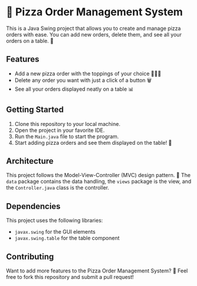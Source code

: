 
# 🍕 Pizza Order Management System

This is a Java Swing project that allows you to create and manage pizza orders with ease. You can add new orders, delete them, and see all your orders on a table. 🤩

## Features

-   Add a new pizza order with the toppings of your choice 🍅🍄🍕
-   Delete any order you want with just a click of a button 🗑️
-   See all your orders displayed neatly on a table 📊

## Getting Started

1.  Clone this repository to your local machine.
2.  Open the project in your favorite IDE.
3.  Run the `Main.java` file to start the program.
4.  Start adding pizza orders and see them displayed on the table! 🤤

## Architecture

This project follows the Model-View-Controller (MVC) design pattern. 🎨 The `data` package contains the data handling, the `views` package is the view, and the `Controller.java` class is the controller.

## Dependencies

This project uses the following libraries:

-   `javax.swing` for the GUI elements
-   `javax.swing.table` for the table component

## Contributing

Want to add more features to the Pizza Order Management System? 🤔 Feel free to fork this repository and submit a pull request!
